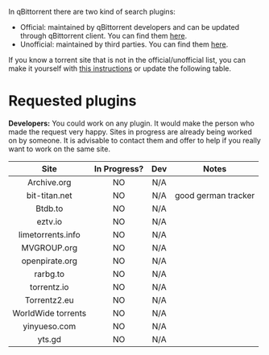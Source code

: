 In qBittorrent there are two kind of search plugins:
* Official: maintained by qBittorrent developers and can be updated through qBittorrent client. You can find them [here](https://github.com/qbittorrent/search-plugins/tree/master/nova3/engines).
* Unofficial: maintained by third parties. You can find them [here](https://github.com/qbittorrent/search-plugins/wiki/Unofficial-search-plugins).

If you know a torrent site that is not in the official/unofficial list, you can make it yourself with [this instructions](https://github.com/qbittorrent/search-plugins/wiki/How-to-write-a-search-plugin) or update the following table.

# Requested plugins

**Developers:** You could work on any plugin. It would make the person who made the request very happy. Sites in progress are already being worked on by someone. It is advisable to contact them and offer to help if you really want to work on the same site.

|      Site            |  In Progress? |  Dev   |             Notes              |  
| :-------------------:|:-------------:| :-----:| :----------------------------: |
|   Archive.org        |       NO      |  N/A   |                                |
|   bit-titan.net      |       NO      |  N/A   |      good german tracker       |
|   Btdb.to            |       NO      |  N/A   |                                |
|   eztv.io            |       NO      |  N/A   |                                |
|   limetorrents.info  |       NO      |  N/A   |                                |
|   MVGROUP.org        |       NO      |  N/A   |                                |
|   openpirate.org     |       NO      |  N/A   |                                |
|   rarbg.to           |       NO      |  N/A   |                                |
|   torrentz.io        |       NO      |  N/A   |                                |
|   Torrentz2.eu       |       NO      |  N/A   |                                |
|   WorldWide torrents |       NO      |  N/A   |                                |
|   yinyueso.com       |       NO      |  N/A   |                                |
|   yts.gd             |       NO      |  N/A   |                                |
